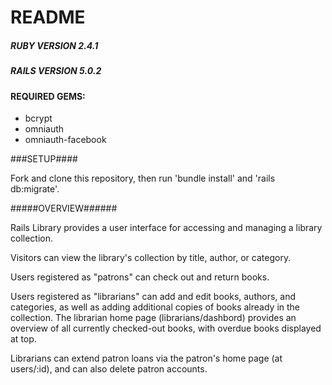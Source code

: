 # README


##### RUBY VERSION 2.4.1 ####

##### RAILS VERSION 5.0.2 #####

#### REQUIRED GEMS: ######

- bcrypt
- omniauth
- omniauth-facebook

###SETUP####

Fork and clone this repository, then run 'bundle install' and 'rails db:migrate'.

#####OVERVIEW######

Rails Library provides a user interface for accessing and managing a library collection.

Visitors can view the library's collection by title, author, or category.

Users registered as "patrons" can check out and return books.

Users registered as "librarians" can add and edit books, authors, and categories, as well as adding additional copies of books already in the collection. The librarian home page (librarians/dashbord) provides an overview of all currently checked-out books, with overdue books displayed at top.

Librarians can extend patron loans via the patron's home page (at users/:id), and can also delete patron accounts.
